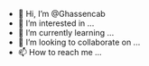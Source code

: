 - 👋 Hi, I’m @Ghassencab
- 👀 I’m interested in ...
- 🌱 I’m currently learning ...
- 💞️ I’m looking to collaborate on ...
- 📫 How to reach me ...

<!---
Ghassencab/Ghassencab is a ✨ special ✨ repository because its `README.md` (this file) appears on your GitHub profile.
You can click the Preview link to take a look at your changes.
--->
